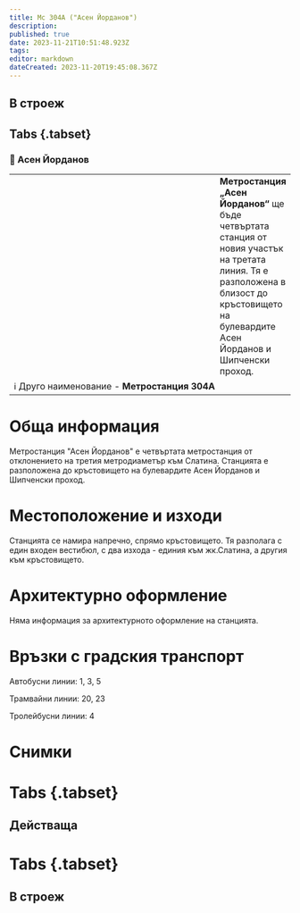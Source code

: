 ```yaml
---
title: Мс 304А ("Асен Йорданов")
description: 
published: true
date: 2023-11-21T10:51:48.923Z
tags: 
editor: markdown
dateCreated: 2023-11-20T19:45:08.367Z
---
```


## В строеж
## Tabs {.tabset}
### 🔵 Асен Йорданов
<table style="width:100%">
  <tr>
    <td style="width:400px"><img src=""></td>
    <td><b>Метростанция „Асен Йорданов“</b> ще бъде четвъртата станция от новия участък на третата линия. Тя е разположена в близост до кръстовището на булевардите Асен Йорданов и Шипченски проход.
      <br></td>
  </tr>
  <td colspan=2 >ℹ️ Друго наименование - <b>Метростанция 304А</b></td>
</table>


# Обща информация

Метростанция "Асен Йорданов" е четвъртата метростанция от отклонението на третия метродиаметър към Слатина. Станцията е разположена до кръстовището на булевардите Асен Йорданов и Шипченски проход.

# Местоположение и изходи

Станцията се намира напречно, спрямо кръстовището. Тя разполага с един входен вестибюл, с два изхода - единия към жк.Слатина, а другия към кръстовището.


# Архитектурно оформление

Няма информация за архитектурното оформление на станцията.
 

# Връзки с градския транспорт
Автобусни линии: 1, 3, 5

Трамвайни линии: 20, 23

Тролейбусни линии: 4

# Снимки
  
# Tabs {.tabset}
## Действаща

  
# Tabs {.tabset}
## В строеж